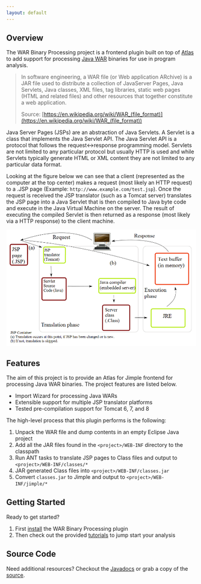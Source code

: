 ```yaml
---
layout: default
---
```


## Overview
The WAR Binary Processing project is a frontend plugin built on top of [Atlas](http://www.ensoftcorp.com/atlas/) to add support for processing [Java WAR](https://en.wikipedia.org/wiki/WAR_%28file_format%29) binaries for use in program analysis.

> In software engineering, a WAR file (or Web application ARchive) is a JAR file used to distribute a collection of JavaServer Pages, Java Servlets, Java classes, XML files, tag libraries, static web pages (HTML and related files) and other resources that together constitute a web application.
> 
> Source: [https://en.wikipedia.org/wiki/WAR_(file_format)](https://en.wikipedia.org/wiki/WAR_(file_format))

Java Server Pages (JSPs) are an abstraction of Java Servlets.  A Servlet is a class that implements the Java Servlet API.  The Java Servlet API is a protocol that follows the request<->response programming model.  Servlets are not limited to any particular protocol but usually HTTP is used and while Servlets typically generate HTML or XML content they are not limited to any particular data format.

Looking at the figure below we can see that a client (represented as the computer at the top center) makes a request (most likely an HTTP request) to a .JSP page (Example: `http://www.example.com/test.jsp`). Once the request is received the JSP translator (such as a Tomcat server) translates the JSP page into a Java Servlet that is then compiled to Java byte code and execute in the Java Virtual Machine on the server. The result of executing the compiled Servlet is then returned as a response (most likely via a HTTP response) to the client machine.

[![JSP Lifecycle](./images/JSPLifecycle.png)](https://en.wikipedia.org/wiki/Java_servlet#/media/File:JSPLife.png)

## Features

The aim of this project is to provide an Atlas for Jimple frontend for processing Java WAR binaries. The project features are listed below.

- Import Wizard for processing Java WARs
- Extensible support for multiple JSP translator platforms
- Tested pre-compilation support for Tomcat 6, 7, and 8

The high-level process that this plugin performs is the following:

1. Unpack the WAR file and dump contents in an empty Eclipse Java project
2. Add all the JAR files found in the `<project>/WEB-INF` directory to the classpath
3. Run ANT tasks to translate JSP pages to Class files and output to `<project>/WEB-INF/classes/*`
4. JAR generated Class files into `<project>/WEB-INF/classes.jar`
5. Convert `classes.jar` to Jimple and output to `<project>/WEB-INF/jimple/*`

## Getting Started

Ready to get started?

1. First [install](./install) the WAR Binary Processing plugin
2. Then check out the provided [tutorials](./tutorials) to jump start your analysis

## Source Code

Need additional resources?  Checkout the [Javadocs](./javadoc/index.html) or grab a copy of the [source](https://github.com/benjholla/AtlasWBP).